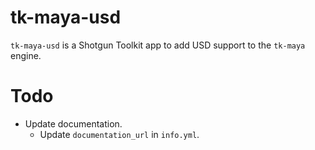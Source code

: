 # tk-maya-usd

`tk-maya-usd` is a Shotgun Toolkit app to add USD support to the `tk-maya` engine.

# Todo
- Update documentation.
    - Update `documentation_url` in `info.yml`.